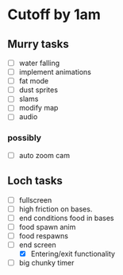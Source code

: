

# Cutoff by 1am


## Murry tasks

- [ ] water falling
- [ ] implement animations
- [ ] fat mode
- [ ] dust sprites
- [ ] slams
- [ ] modify map
- [ ] audio

### possibly

- [ ] auto zoom cam

## Loch tasks

- [ ] fullscreen
- [ ] high friction on bases.
- [ ] end conditions food in bases
- [ ] food spawn anim
- [ ] food respawns
- [ ] end screen
  - [x] Entering/exit functionality
- [ ] big chunky timer
